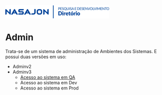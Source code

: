 ![](../../img/logo_diretorio.png "Logo da equipe Diretório")
# Admin

Trata-se de um sistema de administração de Ambientes dos Sistemas. E possui duas versões em uso:

- Adminv2
- Adminv3
    - [Acesso ao sistema em QA](https://adminv3.nasajonsistemas.com.br/gednasajon/)
    - Acesso ao sistema em Dev
    - Acesso ao sistema em Prod